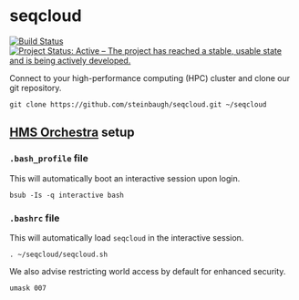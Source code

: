 # seqcloud

[![Build Status](https://travis-ci.org/steinbaugh/seqcloud.svg?branch=master)](https://travis-ci.org/steinbaugh/seqcloud)
[![Project Status: Active – The project has reached a stable, usable state and is being actively developed.](http://www.repostatus.org/badges/latest/active.svg)](http://www.repostatus.org/#active)

Connect to your high-performance computing (HPC) cluster and clone our git repository.

```{bash}
git clone https://github.com/steinbaugh/seqcloud.git ~/seqcloud
```


## [HMS Orchestra](https://wiki.med.harvard.edu/Orchestra/WebHome) setup

### `.bash_profile` file

This will automatically boot an interactive session upon login.

```{bash}
bsub -Is -q interactive bash
```

### `.bashrc` file

This will automatically load `seqcloud` in the interactive session.

```{bash}
. ~/seqcloud/seqcloud.sh
```

We also advise restricting world access by default for enhanced security.

```{bash}
umask 007
```
